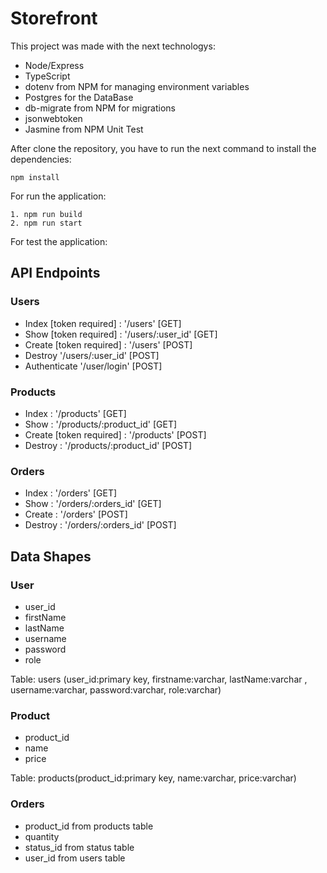 # Storefront

This project was made with the next technologys:

- Node/Express
- TypeScript
- dotenv from NPM for managing environment variables
- Postgres for the DataBase
- db-migrate from NPM for migrations
- jsonwebtoken
- Jasmine from NPM Unit Test

After clone the repository, you have to run the next command to install the dependencies:

```
npm install
```

For run the application:

```
1. npm run build
2. npm run start
```

For test the application:

## API Endpoints

### Users

- Index [token required] : '/users' [GET]
- Show [token required] : '/users/:user_id' [GET]
- Create [token required] : '/users' [POST]
- Destroy '/users/:user_id' [POST]
- Authenticate '/user/login' [POST]

### Products

- Index : '/products' [GET]
- Show : '/products/:product_id' [GET]
- Create [token required] : '/products' [POST]
- Destroy : '/products/:product_id' [POST]

### Orders

- Index : '/orders' [GET]
- Show : '/orders/:orders_id' [GET]
- Create : '/orders' [POST]
- Destroy : '/orders/:orders_id' [POST]

## Data Shapes

### User

- user_id
- firstName
- lastName
- username
- password
- role

Table: users (user_id:primary key, firstname:varchar, lastName:varchar , username:varchar, password:varchar, role:varchar)

### Product

- product_id
- name
- price

Table: products(product_id:primary key, name:varchar, price:varchar)

### Orders

- product_id from products table
- quantity
- status_id from status table
- user_id from users table
